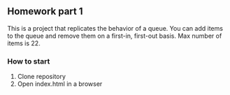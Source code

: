 ## Homework part 1

This is a project that replicates the behavior of a queue. You can add items to the queue and remove them on a first-in, first-out basis. Max number of items is 22.

### How to start
1. Clone repository
2. Open index.html in a browser
